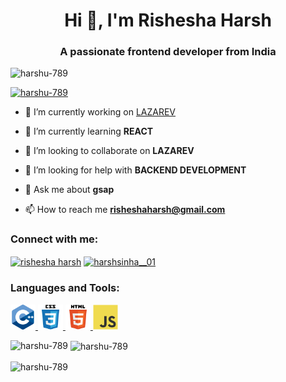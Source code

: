 <h1 align="center">Hi 👋, I'm Rishesha Harsh</h1>
<h3 align="center">A passionate frontend developer from India</h3>

<p align="left"> <img src="https://komarev.com/ghpvc/?username=harshu-789&label=Profile%20views&color=0e75b6&style=flat" alt="harshu-789" /> </p>

<p align="left"> <a href="https://github.com/ryo-ma/github-profile-trophy"><img src="https://github-profile-trophy.vercel.app/?username=harshu-789" alt="harshu-789" /></a> </p>

- 🔭 I’m currently working on [LAZAREV](https://github.com/harshu-789/lazarev)

- 🌱 I’m currently learning **REACT**

- 👯 I’m looking to collaborate on **LAZAREV**

- 🤝 I’m looking for help with **BACKEND DEVELOPMENT**

- 💬 Ask me about **gsap**

- 📫 How to reach me **risheshaharsh@gmail.com**

<h3 align="left">Connect with me:</h3>
<p align="left">
<a href="https://linkedin.com/in/rishesha harsh" target="blank"><img align="center" src="https://raw.githubusercontent.com/rahuldkjain/github-profile-readme-generator/master/src/images/icons/Social/linked-in-alt.svg" alt="rishesha harsh" height="30" width="40" /></a>
<a href="https://instagram.com/harshsinha__01" target="blank"><img align="center" src="https://raw.githubusercontent.com/rahuldkjain/github-profile-readme-generator/master/src/images/icons/Social/instagram.svg" alt="harshsinha__01" height="30" width="40" /></a>
</p>

<h3 align="left">Languages and Tools:</h3>
<p align="left"> <a href="https://www.w3schools.com/cpp/" target="_blank" rel="noreferrer"> <img src="https://raw.githubusercontent.com/devicons/devicon/master/icons/cplusplus/cplusplus-original.svg" alt="cplusplus" width="40" height="40"/> </a> <a href="https://www.w3schools.com/css/" target="_blank" rel="noreferrer"> <img src="https://raw.githubusercontent.com/devicons/devicon/master/icons/css3/css3-original-wordmark.svg" alt="css3" width="40" height="40"/> </a> <a href="https://www.w3.org/html/" target="_blank" rel="noreferrer"> <img src="https://raw.githubusercontent.com/devicons/devicon/master/icons/html5/html5-original-wordmark.svg" alt="html5" width="40" height="40"/> </a> <a href="https://developer.mozilla.org/en-US/docs/Web/JavaScript" target="_blank" rel="noreferrer"> <img src="https://raw.githubusercontent.com/devicons/devicon/master/icons/javascript/javascript-original.svg" alt="javascript" width="40" height="40"/> </a> </p>

<p><img align="left" src="https://github-readme-stats.vercel.app/api/top-langs?username=harshu-789&show_icons=true&locale=en&layout=compact" alt="harshu-789" /></p>

<p>&nbsp;<img align="center" src="https://github-readme-stats.vercel.app/api?username=harshu-789&show_icons=true&locale=en" alt="harshu-789" /></p>

<p><img align="center" src="https://github-readme-streak-stats.herokuapp.com/?user=harshu-789&" alt="harshu-789" /></p>
